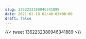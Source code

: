 ```yaml
---
slug: 1362232380946341889
date: 2021-02-18 02:48:03+00:00
draft: false
---
```


{{< tweet 1362232380946341889 >}}
